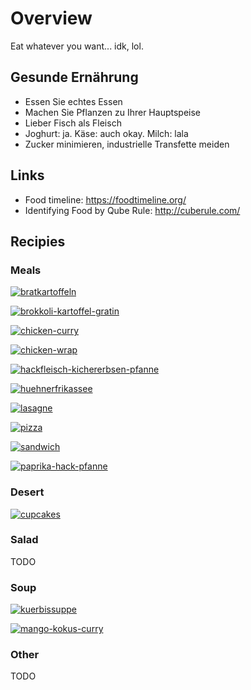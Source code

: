 # Overview

Eat whatever you want... idk, lol.

## Gesunde Ernährung

- Essen Sie echtes Essen
- Machen Sie Pflanzen zu Ihrer Hauptspeise
- Lieber Fisch als Fleisch
- Joghurt: ja. Käse: auch okay. Milch: lala
- Zucker minimieren, industrielle Transfette meiden

## Links

- Food timeline: <https://foodtimeline.org/>
- Identifying Food by Qube Rule: <http://cuberule.com/>

## Recipies

### Meals

[![bratkartoffeln](/make/food/meal/_bratkartoffeln.jpg)](/make/food/meal/bratkartoffeln)

[![brokkoli-kartoffel-gratin](/make/food/meal/_brokkoli-kartoffel-gratin.jpg)](/make/food/meal/brokkoli-kartoffel-gratin)

[![chicken-curry](/make/food/meal/_chicken-curry.jpg)](/make/food/meal/chicken-curry)

[![chicken-wrap](/make/food/meal/_chicken-wrap.jpg)](/make/food/meal/chicken-wrap)

[![hackfleisch-kichererbsen-pfanne](/make/food/meal/_hackfleisch-kichererbsen-pfanne.jpg)](/make/food/meal/hackfleisch-kichererbsen-pfanne)

[![huehnerfrikassee](/make/food/meal/_huehnerfrikassee.jpg)](/make/food/meal/huehnerfrikassee)

[![lasagne](/make/food/meal/_lasagne.jpg)](/make/food/meal/lasagne)

[![pizza](/make/food/meal/_pizza.jpg)](/make/food/meal/pizza)

[![sandwich](/make/food/meal/_sandwich.jpg)](/make/food/meal/sandwich)

[![paprika-hack-pfanne](/make/food/meal/_paprika-hack-pfanne.jpg)](/make/food/meal/paprika-hack-pfanne)

### Desert

[![cupcakes](/make/food/desert/_cupcakes.jpg)](/make/food/desert/cupcakes)

### Salad

TODO

### Soup

[![kuerbissuppe](/make/food/soup/_kuerbissuppe.jpg)](/make/food/soup/kuerbissuppe)

[![mango-kokus-curry](/make/food/soup/_mango-kokus-curry.jpg)](/make/food/soup/mango-kokus-curry)

### Other

TODO
